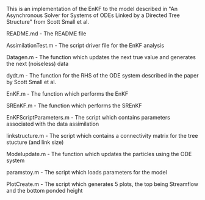 This is an implementation of the EnKF to the model described in "An Asynchronous Solver for Systems of ODEs Linked by a Directed Tree Structure" from Scott Small et al.

README.md               - The README file

AssimilationTest.m      - The script driver file for the EnKF 
			         analysis

Datagen.m               - The function which updates the next true 					   value and generates the next (noiseless) data

dydt.m                  - The function for the RHS of the ODE system            				   described in the paper by Scott Small et al.

EnKF.m                  - The function which performs the EnKF

SREnKF.m                - The function which performs the SREnKF


EnKFScriptParameters.m  - The script which contains parameters associated 				   with the data assimilation

linkstructure.m         - The script which contains a connectivity matrix 				   for the tree stucture (and link size)

Modelupdate.m           - The function which updates the particles 					   using the ODE system

paramstoy.m             - The script which loads parameters for the model

PlotCreate.m            - The script which generates 5 plots, the top 				   being Streamflow and the bottom ponded height

